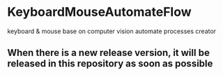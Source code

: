 # KeyboardMouseAutomateFlow
keyboard &amp; mouse base on computer vision automate processes creator


## When there is a new release version, it will be released in this repository as soon as possible
